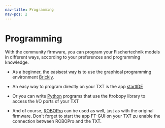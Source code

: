 ```yaml
---
nav-title: Programming
nav-pos: 2
---
```


# Programming

With the community firmware, you can program your Fischertechnik models in different ways, according to your preferences and programming knowledge.

* As a beginner, the easisest way is to use the graphical programming environment [Brickly](../../de/programming/brickly).

* An easy way to program directly on your TXT is the app [startIDE](../../de/programming/startide)

* Or you can write [Python](python) programs that use the ftrobopy library to access the I/O ports of your TXT

* And of course, [ROBOPro](../../de/programming/robopro.md) can be used as well, just as with the original firmware. Don't forget to start the app FT-GUI on your TXT zu enable the connection between ROBOPro and the TXT.

